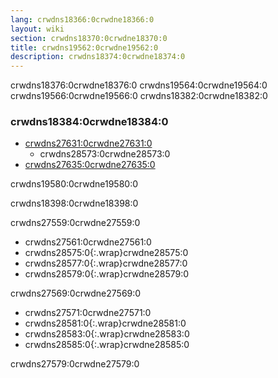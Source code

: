 ```yaml
---
lang: crwdns18366:0crwdne18366:0
layout: wiki
section: crwdns18370:0crwdne18370:0
title: crwdns19562:0crwdne19562:0
description: crwdns18374:0crwdne18374:0
---
```


crwdns18376:0crwdne18376:0 crwdns19564:0crwdne19564:0 crwdns19566:0crwdne19566:0 crwdns18382:0crwdne18382:0

### crwdns18384:0crwdne18384:0

- [crwdns27631:0crwdne27631:0](crwdns39635:0crwdne39635:0)
   - crwdns28573:0crwdne28573:0
- [crwdns27635:0crwdne27635:0](crwdns27633:0crwdne27633:0)

crwdns19580:0crwdne19580:0

crwdns18398:0crwdne18398:0

crwdns27559:0crwdne27559:0
- crwdns27561:0crwdne27561:0
- crwdns28575:0{:.wrap}crwdne28575:0
- crwdns28577:0{:.wrap}crwdne28577:0
- crwdns28579:0{:.wrap}crwdne28579:0

crwdns27569:0crwdne27569:0
- crwdns27571:0crwdne27571:0
- crwdns28581:0{:.wrap}crwdne28581:0
- crwdns28583:0{:.wrap}crwdne28583:0
- crwdns28585:0{:.wrap}crwdne28585:0

crwdns27579:0crwdne27579:0
